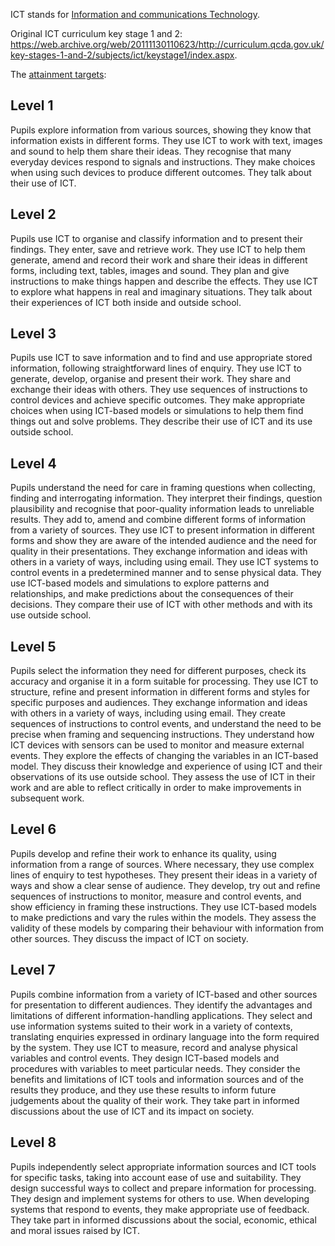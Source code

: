 ICT stands for [Information and communications
Technology](https://en.wikipedia.org/wiki/Information_and_communications_technology).

Original ICT curriculum key stage 1 and 2: <https://web.archive.org/web/20111130110623/http://curriculum.qcda.gov.uk/key-stages-1-and-2/subjects/ict/keystage1/index.aspx>.

The [attainment targets](http://curriculum.qcda.gov.uk/key-stages-1-and-2/subjects/ict/attainmenttarget/index.aspx):

## Level 1

Pupils explore information from various sources, showing they know that information exists in different forms. They use ICT to work with text, images and sound to help them share their ideas. They recognise that many everyday devices respond to signals and instructions. They make choices when using such devices to produce different outcomes. They talk about their use of ICT.

## Level 2

Pupils use ICT to organise and classify information and to present their findings. They enter, save and retrieve work. They use ICT to help them generate, amend and record their work and share their ideas in different forms, including text, tables, images and sound. They plan and give instructions to make things happen and describe the effects. They use ICT to explore what happens in real and imaginary situations. They talk about their experiences of ICT both inside and outside school.

## Level 3

Pupils use ICT to save information and to find and use appropriate stored information, following straightforward lines of enquiry. They use ICT to generate, develop, organise and present their work. They share and exchange their ideas with others. They use sequences of instructions to control devices and achieve specific outcomes. They make appropriate choices when using ICT-based models or simulations to help them find things out and solve problems. They describe their use of ICT and its use outside school.

## Level 4

Pupils understand the need for care in framing questions when collecting, finding and interrogating information. They interpret their findings, question plausibility and recognise that poor-quality information leads to unreliable results. They add to, amend and combine different forms of information from a variety of sources. They use ICT to present information in different forms and show they are aware of the intended audience and the need for quality in their presentations. They exchange information and ideas with others in a variety of ways, including using email. They use ICT systems to control events in a predetermined manner and to sense physical data. They use ICT-based models and simulations to explore patterns and relationships, and make predictions about the consequences of their decisions. They compare their use of ICT with other methods and with its use outside school.

## Level 5

Pupils select the information they need for different purposes, check its accuracy and organise it in a form suitable for processing. They use ICT to structure, refine and present information in different forms and styles for specific purposes and audiences. They exchange information and ideas with others in a variety of ways, including using email. They create sequences of instructions to control events, and understand the need to be precise when framing and sequencing instructions. They understand how ICT devices with sensors can be used to monitor and measure external events. They explore the effects of changing the variables in an ICT-based model. They discuss their knowledge and experience of using ICT and their observations of its use outside school. They assess the use of ICT in their work and are able to reflect critically in order to make improvements in subsequent work.

## Level 6

Pupils develop and refine their work to enhance its quality, using information from a range of sources. Where necessary, they use complex lines of enquiry to test hypotheses. They present their ideas in a variety of ways and show a clear sense of audience. They develop, try out and refine sequences of instructions to monitor, measure and control events, and show efficiency in framing these instructions. They use ICT-based models to make predictions and vary the rules within the models. They assess the validity of these models by comparing their behaviour with information from other sources. They discuss the impact of ICT on society.

## Level 7

Pupils combine information from a variety of ICT-based and other sources for presentation to different audiences. They identify the advantages and limitations of different information-handling applications. They select and use information systems suited to their work in a variety of contexts, translating enquiries expressed in ordinary language into the form required by the system. They use ICT to measure, record and analyse physical variables and control events. They design ICT-based models and procedures with variables to meet particular needs. They consider the benefits and limitations of ICT tools and information sources and of the results they produce, and they use these results to inform future judgements about the quality of their work. They take part in informed discussions about the use of ICT and its impact on society.

## Level 8

Pupils independently select appropriate information sources and ICT tools for specific tasks, taking into account ease of use and suitability. They design successful ways to collect and prepare information for processing. They design and implement systems for others to use. When developing systems that respond to events, they make appropriate use of feedback. They take part in informed discussions about the social, economic, ethical and moral issues raised by ICT.
